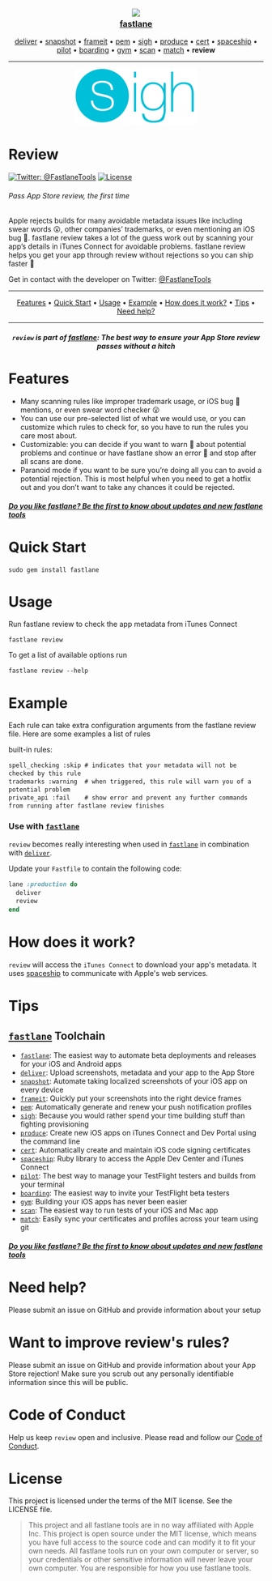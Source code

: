 <h3 align="center">
  <a href="https://github.com/fastlane/fastlane/tree/master/fastlane">
    <img src="../fastlane/assets/fastlane.png" width="150" />
    <br />
    fastlane
  </a>
</h3>
<p align="center">
  <a href="https://github.com/fastlane/fastlane/tree/master/deliver">deliver</a> &bull;
  <a href="https://github.com/fastlane/fastlane/tree/master/snapshot">snapshot</a> &bull;
  <a href="https://github.com/fastlane/fastlane/tree/master/frameit">frameit</a> &bull;
  <a href="https://github.com/fastlane/fastlane/tree/master/pem">pem</a> &bull;
  <a href="https://github.com/fastlane/fastlane/tree/master/sigh">sigh</a> &bull;
  <a href="https://github.com/fastlane/fastlane/tree/master/produce">produce</a> &bull;
  <a href="https://github.com/fastlane/fastlane/tree/master/cert">cert</a> &bull;
  <a href="https://github.com/fastlane/fastlane/tree/master/spaceship">spaceship</a> &bull;
  <a href="https://github.com/fastlane/fastlane/tree/master/pilot">pilot</a> &bull;
  <a href="https://github.com/fastlane/boarding">boarding</a> &bull;
  <a href="https://github.com/fastlane/fastlane/tree/master/gym">gym</a> &bull;
  <a href="https://github.com/fastlane/fastlane/tree/master/scan">scan</a> &bull;
  <a href="https://github.com/fastlane/fastlane/tree/master/match">match</a> &bull;
  <b>review</b>
</p>

-------

<p align="center">
  <img src="assets/review.png" height="110">
</p>

Review
============

[![Twitter: @FastlaneTools](https://img.shields.io/badge/contact-@FastlaneTools-blue.svg?style=flat)](https://twitter.com/FastlaneTools)
[![License](https://img.shields.io/badge/license-MIT-green.svg?style=flat)](https://github.com/fastlane/fastlane/blob/master/LICENSE)

###### Pass App Store review, the first time

Apple rejects builds for many avoidable metadata issues like including swear words 😮, other companies’ trademarks, or even mentioning an iOS bug 🐛. fastlane review takes a lot of the guess work out by scanning your app’s details in iTunes Connect for avoidable problems. fastlane review helps you get your app through review without rejections so you can ship faster 🚀


Get in contact with the developer on Twitter: [@FastlaneTools](https://twitter.com/FastlaneTools)

-------

<p align="center">
    <a href="#features">Features</a> &bull;
    <a href="#quick-start">Quick Start</a> &bull;
    <a href="#usage">Usage</a> &bull;
    <a href="#example">Example</a> &bull;
    <a href="#how-does-it-work">How does it work?</a> &bull;
    <a href="#tips">Tips</a> &bull;
    <a href="#need-help">Need help?</a>
</p>

-------

<h5 align="center"><code>review</code> is part of <a href="https://fastlane.tools">fastlane</a>: The best way to ensure your App Store review passes without a hitch </h5>

# Features

- Many scanning rules like improper trademark usage, or iOS bug 🐛 mentions, or even swear word checker 😮
- You can use our pre-selected list of what we would use, or you can customize which rules to check for, so you have to run the rules you care most about.
- Customizable: you can decide if you want to warn 📢 about potential problems and continue or have fastlane show an error 🙅 and stop after all scans are done.
- Paranoid mode if you want to be sure you’re doing all you can to avoid a potential rejection. This is most helpful when you need to get a hotfix out and you don’t want to take any chances it could be rejected.


##### [Do you like fastlane? Be the first to know about updates and new fastlane tools](https://tinyletter.com/fastlane-tools)

# Quick Start

    sudo gem install fastlane

# Usage
Run fastlane review to check the app metadata from iTunes Connect

    fastlane review

To get a list of available options run
    
    fastlane review --help
    
# Example

Each rule can take extra configuration arguments from the fastlane review file.
Here are some examples a list of rules
 
built-in rules:

    spell_checking :skip # indicates that your metadata will not be checked by this rule
    trademarks :warning  # when triggered, this rule will warn you of a potential problem
    private_api :fail    # show error and prevent any further commands from running after fastlane review finishes
 

### Use with [`fastlane`](https://github.com/fastlane/fastlane/tree/master/fastlane)

`review` becomes really interesting when used in [`fastlane`](https://github.com/fastlane/fastlane/tree/master/fastlane) in combination with [`deliver`](https://github.com/fastlane/fastlane/tree/master/deliver).

Update your `Fastfile` to contain the following code:

```ruby
lane :production do
  deliver
  review
end
```

# How does it work?

`review` will access the `iTunes Connect` to download your app's metadata. It uses [spaceship](https://spaceship.airforce) to communicate with Apple's web services.


# Tips
## [`fastlane`](https://fastlane.tools) Toolchain

- [`fastlane`](https://fastlane.tools): The easiest way to automate beta deployments and releases for your iOS and Android apps
- [`deliver`](https://github.com/fastlane/fastlane/tree/master/deliver): Upload screenshots, metadata and your app to the App Store
- [`snapshot`](https://github.com/fastlane/fastlane/tree/master/snapshot): Automate taking localized screenshots of your iOS app on every device
- [`frameit`](https://github.com/fastlane/fastlane/tree/master/frameit): Quickly put your screenshots into the right device frames
- [`pem`](https://github.com/fastlane/fastlane/tree/master/pem): Automatically generate and renew your push notification profiles
- [`sigh`](https://github.com/fastlane/fastlane/tree/master/sigh): Because you would rather spend your time building stuff than fighting provisioning
- [`produce`](https://github.com/fastlane/fastlane/tree/master/produce): Create new iOS apps on iTunes Connect and Dev Portal using the command line
- [`cert`](https://github.com/fastlane/fastlane/tree/master/cert): Automatically create and maintain iOS code signing certificates
- [`spaceship`](https://github.com/fastlane/fastlane/tree/master/spaceship): Ruby library to access the Apple Dev Center and iTunes Connect
- [`pilot`](https://github.com/fastlane/fastlane/tree/master/pilot): The best way to manage your TestFlight testers and builds from your terminal
- [`boarding`](https://github.com/fastlane/boarding): The easiest way to invite your TestFlight beta testers
- [`gym`](https://github.com/fastlane/fastlane/tree/master/gym): Building your iOS apps has never been easier
- [`scan`](https://github.com/fastlane/fastlane/tree/master/scan): The easiest way to run tests of your iOS and Mac app
- [`match`](https://github.com/fastlane/fastlane/tree/master/match): Easily sync your certificates and profiles across your team using git

##### [Do you like fastlane? Be the first to know about updates and new fastlane tools](https://tinyletter.com/fastlane-tools)

# Need help?
Please submit an issue on GitHub and provide information about your setup

# Want to improve review's rules?
Please submit an issue on GitHub and provide information about your App Store rejection! Make sure you scrub out any personally identifiable information since this will be public.

# Code of Conduct
Help us keep `review` open and inclusive. Please read and follow our [Code of Conduct](https://github.com/fastlane/fastlane/blob/master/CODE_OF_CONDUCT.md).

# License
This project is licensed under the terms of the MIT license. See the LICENSE file.

> This project and all fastlane tools are in no way affiliated with Apple Inc. This project is open source under the MIT license, which means you have full access to the source code and can modify it to fit your own needs. All fastlane tools run on your own computer or server, so your credentials or other sensitive information will never leave your own computer. You are responsible for how you use fastlane tools.


